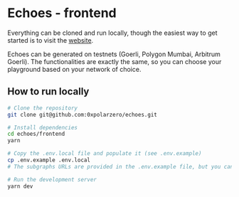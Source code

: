 # Echoes - frontend

Everything can be cloned and run locally, though the easiest way to get started is to visit the [website](https://echoes.polarzero.xyz).

Echoes can be generated on testnets (Goerli, Polygon Mumbai, Arbitrum Goerli). The functionalities are exactly the same, so you can choose your playground based on your network of choice.

## How to run locally

```bash
# Clone the repository
git clone git@github.com:0xpolarzero/echoes.git

# Install dependencies
cd echoes/frontend
yarn

# Copy the .env.local file and populate it (see .env.example)
cp .env.example .env.local
# The subgraphs URLs are provided in the .env.example file, but you can replace them with your own, if you want to use your own subgraphs.

# Run the development server
yarn dev
```
